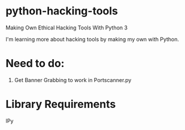 # python-hacking-tools
Making Own Ethical Hacking Tools With Python 3 

I'm learning more about hacking tools by making my own with Python.

# Need to do:

1. Get Banner Grabbing to work in Portscanner.py


# Library Requirements

IPy

